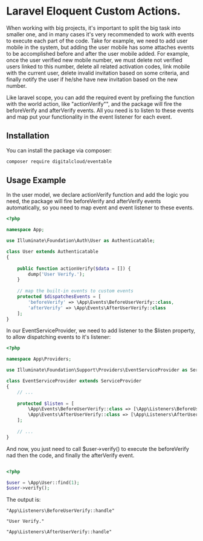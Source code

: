 # Laravel Eloquent Custom Actions.

When working with big projects, it's important to split the big task into smaller one, and in many cases it's very recommended to work with events to execute each part of the code. Take for example, we need to add user mobile in the system, but adding the user mobile has some attaches events to be accomplished before and after the user mobile added. For example,
once the user verified new mobile number, we must delete not verified users linked to this number, delete all related activation codes, link mobile with the current user, delete invalid invitation based on some criteria, and finally notify the user if he/she have new invitation based on the new number.

Like laravel scope, you can add the required event by prefixing the function with the world action, like "actionVerify"", and the package will fire the beforeVerify and afterVerify events. All you need is to listen to these events and map put your functionality in the event listener for each event.

## Installation

You can install the package via composer:

```bash
composer require digitalcloud/eventable
```

## Usage Example


In the user model, we declare actionVerify function and add the logic you need, the package will fire beforeVerify and  afterVerify events automatically, so you need to map event and event listener to these events.

```php
<?php

namespace App;

use Illuminate\Foundation\Auth\User as Authenticatable;

class User extends Authenticatable
{
    
    public function actionVerify($data = []) {
        dump('User Verify.');
    }
    
    // map the built-in events to custom events
    protected $dispatchesEvents = [
        'beforeVerify' => \App\Events\BeforeUserVerify::class,
        'afterVerify' => \App\Events\AfterUserVerify::class
    ];
}

```

In our EventServiceProvider, we need to add listener to the $listen property, to allow dispatching events to it's listener:

```php
<?php

namespace App\Providers;

use Illuminate\Foundation\Support\Providers\EventServiceProvider as ServiceProvider;

class EventServiceProvider extends ServiceProvider
{
    // ...
    
    protected $listen = [
        \App\Events\BeforeUserVerify::class => [\App\Listeners\BeforeUserVerify::class],
        \App\Events\AfterUserVerify::class => [\App\Listeners\AfterUserVerify::class],
    ];
    
    // ...
}

```

And now, you just need to call $user->verify() to execute the beforeVerify nad then the code, and finally the afterVerify event.

```php

<?php

$user = \App\User::find(1);
$user->verify();

```

The output is:

```
"App\Listeners\BeforeUserVerify::handle"

"User Verify."

"App\Listeners\AfterUserVerify::handle"
```
